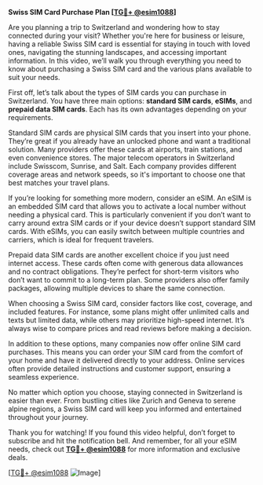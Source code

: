 **Swiss SIM Card Purchase Plan [[TG💪+ @esim1088](https://t.me/s/esim1088)]**

Are you planning a trip to Switzerland and wondering how to stay connected during your visit? Whether you're here for business or leisure, having a reliable Swiss SIM card is essential for staying in touch with loved ones, navigating the stunning landscapes, and accessing important information. In this video, we’ll walk you through everything you need to know about purchasing a Swiss SIM card and the various plans available to suit your needs.

First off, let’s talk about the types of SIM cards you can purchase in Switzerland. You have three main options: **standard SIM cards**, **eSIMs**, and **prepaid data SIM cards**. Each has its own advantages depending on your requirements. 

Standard SIM cards are physical SIM cards that you insert into your phone. They’re great if you already have an unlocked phone and want a traditional solution. Many providers offer these cards at airports, train stations, and even convenience stores. The major telecom operators in Switzerland include Swisscom, Sunrise, and Salt. Each company provides different coverage areas and network speeds, so it's important to choose one that best matches your travel plans.

If you’re looking for something more modern, consider an eSIM. An eSIM is an embedded SIM card that allows you to activate a local number without needing a physical card. This is particularly convenient if you don’t want to carry around extra SIM cards or if your device doesn’t support standard SIM cards. With eSIMs, you can easily switch between multiple countries and carriers, which is ideal for frequent travelers.

Prepaid data SIM cards are another excellent choice if you just need internet access. These cards often come with generous data allowances and no contract obligations. They’re perfect for short-term visitors who don’t want to commit to a long-term plan. Some providers also offer family packages, allowing multiple devices to share the same connection.

When choosing a Swiss SIM card, consider factors like cost, coverage, and included features. For instance, some plans might offer unlimited calls and texts but limited data, while others may prioritize high-speed internet. It’s always wise to compare prices and read reviews before making a decision.

In addition to these options, many companies now offer online SIM card purchases. This means you can order your SIM card from the comfort of your home and have it delivered directly to your address. Online services often provide detailed instructions and customer support, ensuring a seamless experience.

No matter which option you choose, staying connected in Switzerland is easier than ever. From bustling cities like Zurich and Geneva to serene alpine regions, a Swiss SIM card will keep you informed and entertained throughout your journey.

Thank you for watching! If you found this video helpful, don’t forget to subscribe and hit the notification bell. And remember, for all your eSIM needs, check out **[TG💪+ @esim1088](https://t.me/s/esim1088)** for more information and exclusive deals.

[[TG💪+ @esim1088](https://t.me/s/esim1088) ![Image](https://i.postimg.cc/Y0z9fWf4/image.png)]